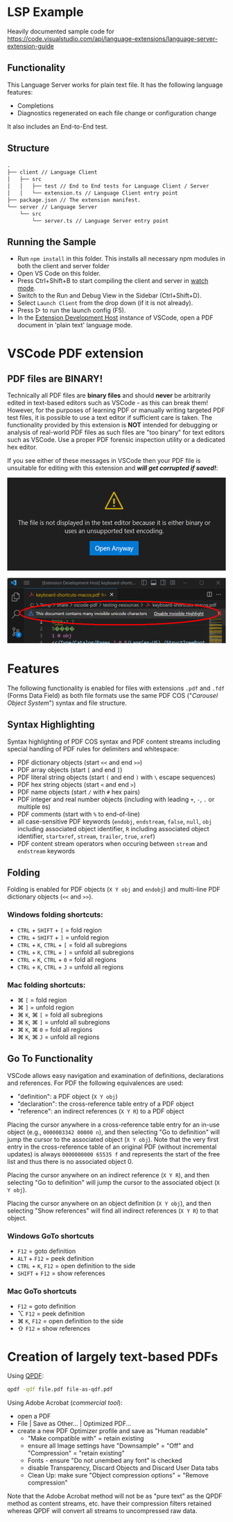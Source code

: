 # LSP Example

Heavily documented sample code for https://code.visualstudio.com/api/language-extensions/language-server-extension-guide

## Functionality

This Language Server works for plain text file. It has the following language features:
- Completions
- Diagnostics regenerated on each file change or configuration change

It also includes an End-to-End test.

## Structure

```
.
├── client // Language Client
│   ├── src
│   │   ├── test // End to End tests for Language Client / Server
│   │   └── extension.ts // Language Client entry point
├── package.json // The extension manifest.
└── server // Language Server
    └── src
        └── server.ts // Language Server entry point
```

## Running the Sample

- Run `npm install` in this folder. This installs all necessary npm modules in both the client and server folder
- Open VS Code on this folder.
- Press Ctrl+Shift+B to start compiling the client and server in [watch mode](https://code.visualstudio.com/docs/editor/tasks#:~:text=The%20first%20entry%20executes,the%20HelloWorld.js%20file.).
- Switch to the Run and Debug View in the Sidebar (Ctrl+Shift+D).
- Select `Launch Client` from the drop down (if it is not already).
- Press ▷ to run the launch config (F5).
- In the [Extension Development Host](https://code.visualstudio.com/api/get-started/your-first-extension#:~:text=Then%2C%20inside%20the%20editor%2C%20press%20F5.%20This%20will%20compile%20and%20run%20the%20extension%20in%20a%20new%20Extension%20Development%20Host%20window.) instance of VSCode, open a PDF document in 'plain text' language mode.

# VSCode PDF extension

## PDF files are BINARY!

Technically all PDF files are **binary files** and should **never** be arbitrarily edited in text-based editors such as VSCode - as this can break them! However, for the purposes of learning PDF or manually writing targeted PDF test files, it is possible to use a text editor if sufficient care is taken. The functionality provided by this extension is **NOT** intended for debugging or analysis of real-world PDF files as such files are "too binary" for text editors such as VSCode. Use a proper PDF forensic inspection utility or a dedicated hex editor. 

If you see either of these messages in VSCode then your PDF file is unsuitable for editing with this extension and _**will get corrupted if saved!**_:

![VSCode binary file error](assets/VSCode-BinaryError.png)

![VSCode invisible Unicode warning](assets/VSCode-InvisibleUnicode.png)

# Features

The following functionality is enabled for files with extensions `.pdf` and `.fdf` (Forms Data Field) as both file formats use the same PDF COS ("_Carousel Object System_") syntax and file structure.

## Syntax Highlighting
Syntax highlighting of PDF COS syntax and PDF content streams including special handling of PDF rules for delimiters and whitespace:
- PDF dictionary objects (start `<<` and end `>>`)
- PDF array objects (start `[` and end `]`)
- PDF literal string objects (start `(` and end `)` with `\` escape sequences) 
- PDF hex string objects (start `<` and end `>`)
- PDF name objects (start `/` with `#` hex pairs)
- PDF integer and real number objects (including with leading `+`, `-`, `.` or multiple `0`s)
- PDF comments (start with `%` to end-of-line)
- all case-sensitive PDF keywords (`endobj`, `endstream`, `false`, `null`, `obj` including associated object identifier, `R` including associated object identifier, `startxref`, `stream`,  `trailer`, `true`, `xref`)
- PDF content stream operators when occuring between `stream` and `endstream` keywords

## Folding
Folding is enabled for PDF objects (`X Y obj` and `endobj`) and multi-line PDF dictionary objects (`<<` and `>>`).

### Windows folding shortcuts:
- `CTRL` + `SHIFT` + `[` = fold region
- `CTRL` + `SHIFT` + `]` = unfold region
- `CTRL` + `K`, `CTRL` + `[` = fold all subregions
- `CTRL` + `K`, `CTRL` + `]` = unfold all subregions
- `CTRL` + `K`, `CTRL` + `0` = fold all regions
- `CTRL` + `K`, `CTRL` + `J` = unfold all regions
### Mac folding shortcuts:
- &#8984; `[` = fold region
- &#8984; `]` = unfold region
- &#8984; `K`, &#8984; `[` = fold all subregions
- &#8984; `K`, &#8984; `]` = unfold all subregions
- &#8984; `K`, &#8984; `0` = fold all regions
- &#8984; `K`, &#8984; `J` = unfold all regions

## Go To Functionality
VSCode allows easy navigation and examination of definitions, declarations and references. For PDF the following equivalences are used:
- "definition": a PDF object (`X Y obj`)
- "declaration": the cross-reference table entry of a PDF object
- "reference": an indirect references (`X Y R`) to a PDF object

Placing the cursor anywhere in a cross-reference table entry for an in-use object (e.g., `0000003342 00000 n`), and then selecting "Go to definition" will jump the cursor to the associated object (`X Y obj`). Note that the very first entry in the cross-reference table of an original PDF (without incremental updates) is always `0000000000 65535 f` and represents the start of the free list and thus there is no associated object 0. 

Placing the cursor anywhere on an indirect reference (`X Y R`), and then selecting "Go to definition" will jump the cursor to the associated object (`X Y obj`).

Placing the cursor anywhere on an object definition (`X Y obj`), and then selecting "Show references" will find all indirect references (`X Y R`) to that object.


### Windows GoTo shortcuts
- `F12` = goto definition
- `ALT` + `F12` = peek definition
- `CTRL` + `K`, `F12` = open definition to the side
- `SHIFT` + `F12` = show references
### Mac GoTo shortcuts
- `F12` = goto definition
- &#8997; `F12` = peek definition
- &#8984; `K`, `F12` = open definition to the side
- &#8679;  `F12` = show references


# Creation of largely text-based PDFs

Using [QPDF](https://github.com/qpdf/qpdf):
```bash
qpdf -qdf file.pdf file-as-qdf.pdf
```

Using Adobe Acrobat (_commercial tool_):
- open a PDF
- File | Save as Other... | Optimized PDF...
- create a new PDF Optimizer profile and save as "Human readable"
    - "Make compatible with" = retain existing
    - ensure all Image settings have "Downsample" = "Off" and "Compression" = "retain existing"
    - Fonts - ensure "Do not unembed any font" is checked
    - disable Transparency, Discard Objects and Discard User Data tabs
    - Clean Up: make sure "Object compression options" = "Remove compression"

Note that the Adobe Acrobat method will not be as "pure text" as the QPDF method as content streams, etc. have their compression filters retained whereas QPDF will convert all streams to uncompressed raw data.

